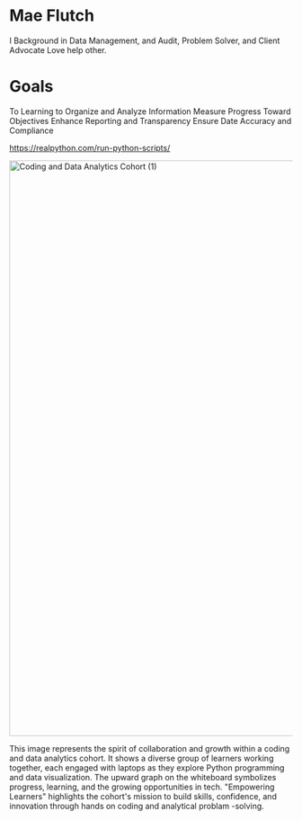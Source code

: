 # Mae Flutch
I Background in Data Management, and Audit, Problem Solver, and Client Advocate Love help other.

# Goals

To Learning to Organize and Analyze Information
Measure Progress Toward Objectives
Enhance Reporting and Transparency
Ensure Date Accuracy and Compliance

https://realpython.com/run-python-scripts/

<img width="1536" height="1024" alt="Coding and Data Analytics Cohort (1)" src="https://github.com/user-attachments/assets/ee5a0d96-7f64-4a43-aba0-9ce0be2be4f5" />

This image represents the spirit of collaboration and growth within a coding and data analytics cohort.   It shows a diverse group of learners working together, each engaged with laptops as they explore Python programming and data visualization.  The upward graph on the whiteboard symbolizes progress, learning, and the growing opportunities in tech.  "Empowering Learners"  highlights the cohort's mission to build skills, confidence, and innovation through hands on coding and analytical problam -solving.
